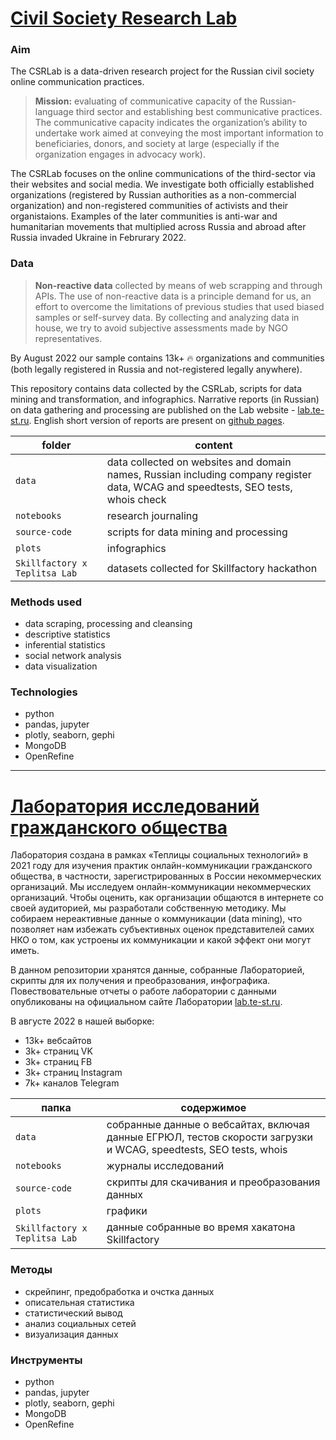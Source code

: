 # [Civil Society Research Lab](http://lab.te-st.ru/)

### Aim

The CSRLab is a data-driven research project for the Russian civil society online communication practices.

> <b>Mission:</b> evaluating of communicative capacity of the Russian-language third sector and establishing best communicative practices. The communicative capacity indicates the organization’s ability to undertake work aimed at conveying the most important information to beneficiaries, donors, and society at large (especially if the organization engages in advocacy work).

The CSRLab focuses on the online communications of the third-sector via their websites and social media. We investigate both officially established organizations (registered by Russian authorities as a non-commercial organization) and non-registered communities of activists and their organistaions. Examples of the later communities is anti-war and humanitarian movements that multiplied across Russia and abroad after Russia invaded Ukraine in Februrary 2022.

### Data

> <b>Non-reactive data</b> collected by means of web scrapping and through APIs. The use of non-reactive data is a principle demand for us, an effort to overcome the limitations of previous studies that used biased samples or self-survey data. By collecting and analyzing data in house, we try to avoid subjective assessments made by NGO representatives.

By August 2022 our sample contains 13k+ :fire: organizations and communities (both legally registered in Russia and not-registered legally anywhere).

This repository contains data collected by the CSRLab, scripts for data mining and transformation, and infographics. Narrative reports (in Russian) on data gathering and processing are published on the Lab website - [lab.te-st.ru](http://lab.te-st.ru/u). English short version of reports are present on [github pages](https://teplitsa.github.io/CSRLab/).


| folder  | content |
| ------------- | ------------- |
| `data` | data collected on websites and domain names, Russian including company register data, WCAG and speedtests, SEO tests, whois check  |
| `notebooks`  | research journaling  |
| `source-code`  | scripts for data mining and processing  |
| `plots`  | infographics  |
| `Skillfactory x Teplitsa Lab`  | datasets collected for Skillfactory hackathon |

### Methods used
- data scraping, processing and cleansing
- descriptive statistics
- inferential statistics
- social network analysis
- data visualization

### Technologies
- python
- pandas, jupyter
- plotly, seaborn, gephi
- MongoDB
- OpenRefine

---------

# [Лаборатория исследований гражданского общества](http://lab.te-st.ru/)  

Лаборатория создана в рамках «Теплицы социальных технологий» в 2021 году для изучения практик онлайн-коммуникации гражданского общества, в частности, зарегистрированных в России некоммерческих организаций. Мы исследуем онлайн-коммуникации некоммерческих организаций. Чтобы оценить, как организации общаются в интернете со своей аудиторией, мы разработали собственную методику. Мы собираем нереактивные данные о коммуникации (data mining), что позволяет нам избежать субъективных оценок представителей самих НКО о том, как устроены их коммуникации и какой эффект они могут иметь.

В данном репозитории хранятся данные, собранные Лабораторией, скрипты для их получения и преобразования, инфографика. Повествовательные отчеты о работе лаборатории с данными опубликованы на официальном сайте Лаборатории [lab.te-st.ru](http://lab.te-st.ru/). 

В августе 2022 в нашей выборке:

- 13k+ вебсайтов
- 3k+ страниц VK
- 3k+ страниц FB
- 3k+ страниц Instagram
- 7k+ каналов Telegram

| папка  | содержимое |
| ------------- | ------------- |
| `data` | собранные данные о вебсайтах, включая данные ЕГРЮЛ, тестов скорости загрузки и WCAG, speedtests, SEO tests, whois  |
| `notebooks`  | журналы исследований  |
| `source-code`  | скрипты для скачивания и преобразования данных |
| `plots`  | графики  |
| `Skillfactory x Teplitsa Lab`  | данные собранные во время хакатона Skillfactory |

### Методы
- скрейпинг, предобработка и очстка данных
- описательная статистика
- статистический вывод
- анализ социальных сетей
- визуализация данных

### Инструменты
- python
- pandas, jupyter
- plotly, seaborn, gephi
- MongoDB
- OpenRefine
